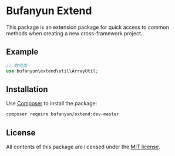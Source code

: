 
Bufanyun Extend
================

This package is an extension package for quick access to common methods when creating a new cross-framework project.

Example
-------

```php
// 数组类
use bufanyun\extend\util\ArrayUtil;
```


Installation
------------

Use [Composer] to install the package:

```bash
composer require bufanyun/extend:dev-master
```

License
-------

All contents of this package are licensed under the [MIT license].

[bufanyun/extend]: https://github.com/bufanyun/extend/blob/master/LICENSE
[Composer]: https://packagist.org/packages/bufanyun
[issue tracker]: https://github.com/bufanyun/extend/issues
[Git repository]: https://github.com/bufanyun/extend
[@homepage]: https://github.com/bufanyun
[MIT license]: LICENSE


  


  


  


  


  


  


  


  


  


  


  


  


